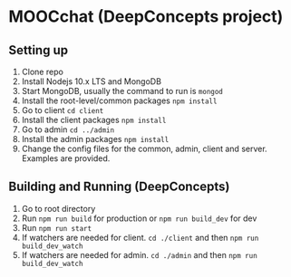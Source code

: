 # MOOCchat (DeepConcepts project)

## Setting up

1. Clone repo
2. Install Nodejs 10.x LTS and MongoDB
3. Start MongoDB, usually the command to run is `mongod`
4. Install the root-level/common packages `npm install`
5. Go to client `cd client`
6. Install the client packages `npm install`
7. Go to admin `cd ../admin`
8. Install the admin packages `npm install`
9. Change the config files for the common, admin, client and server. Examples are provided.

## Building and Running (DeepConcepts)
1. Go to root directory
2. Run `npm run build` for production or `npm run build_dev` for dev
3. Run `npm run start`
4. If watchers are needed for client. `cd ./client` and then `npm run build_dev_watch`
5. If watchers are needed for admin. `cd ./admin` and then `npm run build_dev_watch`
